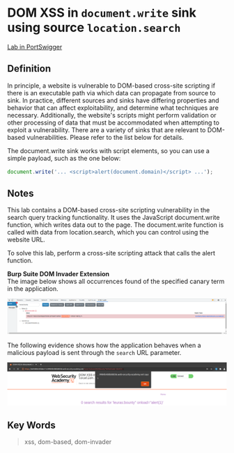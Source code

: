 # DOM XSS in `document.write` sink using source `location.search`

[Lab in PortSwigger](https://portswigger.net/web-security/cross-site-scripting/dom-based/lab-document-write-sink)

## Definition
In principle, a website is vulnerable to DOM-based cross-site scripting if there is an executable path via which data can propagate from source to sink. In practice, different sources and sinks have differing properties and behavior that can affect exploitability, and determine what techniques are necessary. Additionally, the website's scripts might perform validation or other processing of data that must be accommodated when attempting to exploit a vulnerability. There are a variety of sinks that are relevant to DOM-based vulnerabilities. Please refer to the list below for details.

The document.write sink works with script elements, so you can use a simple payload, such as the one below:
```javascript
document.write('... <script>alert(document.domain)</script> ...');
```

## Notes
This lab contains a DOM-based cross-site scripting vulnerability in the search query tracking functionality. It uses the JavaScript document.write function, which writes data out to the page. The document.write function is called with data from location.search, which you can control using the website URL.

To solve this lab, perform a cross-site scripting attack that calls the alert function.

**Burp Suite DOM Invader Extension**  
The image below shows all occurrences found of the specified canary term in the application.

![DOM-Invader canary highlight](image1.png)

The following evidence shows how the application behaves when a malicious payload is sent through the `search` URL parameter.

![XSS PoC](image2.png)

## Key Words
> xss, dom-based, dom-invader